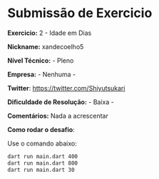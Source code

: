 # Submissão de Exercicio

**Exercicio:** 2 - Idade em Dias

**Nickname:** xandecoelho5

**Nível Técnico:** - Pleno

**Empresa:** - Nenhuma -

**Twitter**: https://twitter.com/Shiyutsukari

**Dificuldade de Resolução:** - Baixa -

**Comentários:** Nada a acrescentar

**Como rodar o desafio**: 

Use o comando abaixo: 
```bash
dart run main.dart 400
dart run main.dart 800
dart run main.dart 30
```
